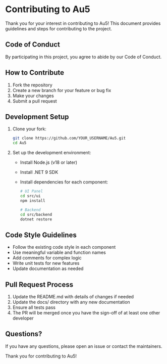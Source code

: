 # Contributing to Au5

Thank you for your interest in contributing to Au5! This document provides guidelines and steps for contributing to the project.

## Code of Conduct

By participating in this project, you agree to abide by our Code of Conduct.

## How to Contribute

1. Fork the repository
2. Create a new branch for your feature or bug fix
3. Make your changes
4. Submit a pull request

## Development Setup

1. Clone your fork:

   ```bash
   git clone https://github.com/YOUR_USERNAME/Au5.git
   cd Au5
   ```

2. Set up the development environment:

   - Install Node.js (v18 or later)
   - Install .NET 9 SDK
   - Install dependencies for each component:

     ```bash
     # UI Panel
     cd src/ui
     npm install

     # Backend
     cd src/backend
     dotnet restore
     ```

## Code Style Guidelines

- Follow the existing code style in each component
- Use meaningful variable and function names
- Add comments for complex logic
- Write unit tests for new features
- Update documentation as needed

## Pull Request Process

1. Update the README.md with details of changes if needed
2. Update the docs/ directory with any new documentation
3. Ensure all tests pass
4. The PR will be merged once you have the sign-off of at least one other developer

## Questions?

If you have any questions, please open an issue or contact the maintainers.

Thank you for contributing to Au5!
